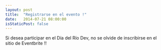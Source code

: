 ```yaml
---
layout: post
title:  "Registrarse en el evento !"
date:   2014-07-21 08:00:00
isStaticPost: false
---
```


Si desea participar en el Día del Río Dev, no se olvide de inscribirse en el sitio de Eventbrite !!

